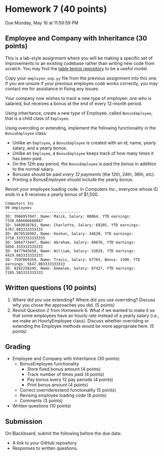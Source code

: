 # Homework 7 (40 points)
Due Monday, May 16 at 11:59:59 PM

## Employee and Company with Inheritance (30 points)

This is a lab-style assignment where you will be making a specific set of improvements to an existing codebase rather than writing new code from scratch. You may find the [table tennis repository](https://github.com/CUNY-CISC1215-Spring2022/exceptions-inheritance) to be a useful model.

Copy your `employee_oop.py` file from the previous assignment into this one. If you are unsure if your previous employee code works correctly, you may contact me for assistance in fixing any issues.

Your company now wishes to track a new type of employee: one who is salaried, but receives a bonus at the end of every 12-month period.

Using inheritance, create a new type of Employee, called `BonusEmployee`, that is a child class of `Employee`.

Using overriding or extending, implement the following functionality in the `BonusEmployee` class:

* Unlike an `Employee`, a `BonusEmployee` is created with an id, name, yearly salary, and a yearly bonus.
* Unlike an `Employee`, a `BonusEmployee` keeps track of how many times it has been paid.
* On the 12th pay period, the `BonusEmployee` is paid the bonus in addition to the normal salary.
* Bonuses should be paid _every 12 payments_ (the 12th, 24th, 36th, etc).
* Printing a BonusEmployee should include the yearly bonus.

Revisit your employee loading code. In Computers Inc., everyone whose ID ends in a 9 receives a yearly bonus of $1,500.

```
Computers Inc
99 employees
----------------------------------
ID: 3966957047, Name: Malik, Salary: 88064, YTD earnings: 7338.666666666667
ID: 5469018763, Name: Charlotte, Salary: 69205, YTD earnings: 5767.083333333333
ID: 8679516992, Name: Keshun, Salary: 44620, YTD earnings: 3718.3333333333335
ID: 5864773447, Name: Abraham, Salary: 60676, YTD earnings: 5056.333333333333
ID: 9477945650, Name: William, Salary: 53029, YTD earnings: 4419.083333333333
ID: 7597869359, Name: Travis, Salary: 67765, Bonus: 1500, YTD earnings: 5647.083333333333
ID: 8242258245, Name: Emmalee, Salary: 87427, YTD earnings: 7285.583333333333
```

## Written questions (10 points)

1. Where did you use extending? Where did you use overriding? Discuss why you chose the approaches you did. (5 points)
2. Revisit Question 2 from Homework 6. What if we wanted to make it so that some employees have an hourly rate instead of a yearly salary (i.e., we make an HourlyEmployee class). Discuss whether overriding or extending the Employee methods would be more appropriate here. (5 points)

## Grading
* Employee and Company with Inheritance (30 points)
	- BonusEmployee functionality
		+ Store fixed bonus amount (4 points)
		+ Track number of times paid (4 points)
		+ Pay bonus every 12 pay periods (4 points)
		+ Print bonus amount (4 points)
	- Correct override/extend functionality (5 points)
	- Revising employee loading code (6 points)
	- Comments (3 points)
* Written questions (10 points)

## Submission
On Blackboard, submit the following before the due date:

* A link to your GitHub repository.
* Responses to written questions.